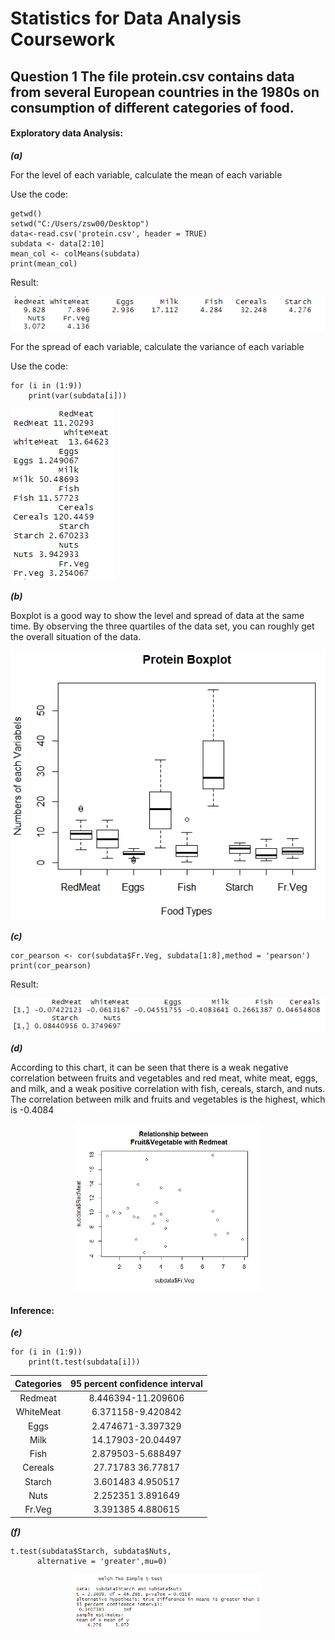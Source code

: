 # Statistics for Data Analysis Coursework
## Question 1   The file protein.csv contains data from several European countries in the 1980s on consumption of different categories of food.

#### Exploratory data Analysis:

***(a)***

For the level of each variable, calculate the mean of each variable 

Use the code:
    
    getwd()
    setwd("C:/Users/zsw00/Desktop")
    data<-read.csv('protein.csv', header = TRUE)
    subdata <- data[2:10]
    mean_col <- colMeans(subdata)
    print(mean_col)

Result:

![](https://github.com/ARTHURCHOU/100Days-Practices/blob/master/png1.png)

For the spread of each variable, calculate the variance of each variable

Use the code: 
    
    for (i in (1:9))
        print(var(subdata[i])) 

![](https://github.com/ARTHURCHOU/100Days-Practices/blob/master/png2.png)

***(b)***

Boxplot is a good way to show the level and spread of data at the same time. By observing the three quartiles of the data set, you can roughly get the overall situation of the data.

![](https://github.com/ARTHURCHOU/100Days-Practices/blob/master/png3.png)

***(c)***

    cor_pearson <- cor(subdata$Fr.Veg, subdata[1:8],method = 'pearson')
    print(cor_pearson)

Result:

![](https://github.com/ARTHURCHOU/100Days-Practices/blob/master/png4.png)


***(d)***

According to this chart, it can be seen that there is a weak negative correlation between fruits and vegetables and red meat, white meat, eggs, and milk, and a weak positive correlation with fish, cereals, starch, and nuts. The correlation between milk and fruits and vegetables is the highest, which is -0.4084

<center>
    <img src="https://github.com/ARTHURCHOU/100Days-Practices/blob/master/png5.png" width="300"/>
</center>

#### Inference:

***(e)***

    for (i in (1:9))
        print(t.test(subdata[i]))
        
Categories | 95 percent confidence interval
:-: | :-: 
Redmeat | 8.446394-11.209606
WhiteMeat | 6.371158-9.420842
Eggs | 2.474671-3.397329
Milk | 14.17903-20.04497
Fish | 2.879503-5.688497
Cereals | 27.71783 36.77817
Starch | 3.601483 4.950517
Nuts | 2.252351 3.891649
Fr.Veg | 3.391385 4.880615

***(f)***

    t.test(subdata$Starch, subdata$Nuts,
 	      alternative = 'greater',mu=0)

<center>
    <img src="https://github.com/ARTHURCHOU/100Days-Practices/blob/master/png6.png" width="300"/>
</center>
